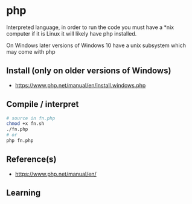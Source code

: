 # php 

Interpreted language, in order to run the code you must have a *nix computer
if it is Linux it will likely have php installed.

On Windows later versions of Windows 10 have a unix subsystem which may come with php

## Install  (only on older versions of Windows)
* https://www.php.net/manual/en/install.windows.php


## Compile / interpret
```bash
# source in fn.php
chmod +x fn.sh
./fn.php
# or
php fn.php
```
## Reference(s)
* https://www.php.net/manual/en/

## Learning
